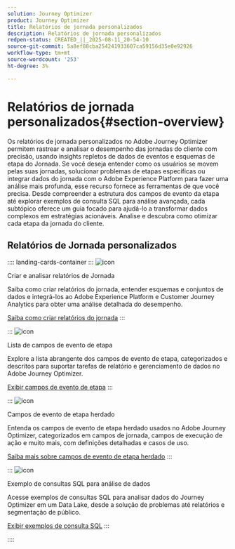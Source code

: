 ```yaml
---
solution: Journey Optimizer
product: Journey Optimizer
title: Relatórios de jornada personalizados
description: Relatórios de jornada personalizados
redpen-status: CREATED_||_2025-08-11_20-54-10
source-git-commit: 5a8ef88cba254241933607ca59156d35e0e92926
workflow-type: tm+mt
source-wordcount: '253'
ht-degree: 3%

---
```



# Relatórios de jornada personalizados{#section-overview}

Os relatórios de jornada personalizados no Adobe Journey Optimizer permitem rastrear e analisar o desempenho das jornadas do cliente com precisão, usando insights repletos de dados de eventos e esquemas de etapa do Jornada. Se você deseja entender como os usuários se movem pelas suas jornadas, solucionar problemas de etapas específicas ou integrar dados do jornada com o Adobe Experience Platform para fazer uma análise mais profunda, esse recurso fornece as ferramentas de que você precisa. Desde compreender a estrutura dos campos de evento da etapa até explorar exemplos de consulta SQL para análise avançada, cada subtópico oferece um guia focado para ajudá-lo a transformar dados complexos em estratégias acionáveis. Analise e descubra como otimizar cada etapa da jornada do cliente.

## Relatórios de Jornada personalizados

:::: landing-cards-container
:::
![icon](https://cdn.experienceleague.adobe.com/icons/chart-line.svg?lang=pt-BR)

Criar e analisar relatórios de Jornada

Saiba como criar relatórios do jornada, entender esquemas e conjuntos de dados e integrá-los ao Adobe Experience Platform e Customer Journey Analytics para obter uma análise detalhada do desempenho.

[Saiba como criar relatórios do jornada](../using/reports/sharing-overview.md)
:::

:::
![icon](https://cdn.experienceleague.adobe.com/icons/list-check.svg?lang=pt-BR)

Lista de campos de evento de etapa

Explore a lista abrangente dos campos de evento de etapa, categorizados e descritos para suportar tarefas de relatório e gerenciamento de dados no Adobe Journey Optimizer.

[Exibir campos de evento de etapa](../using/reports/sharing-field-list.md)
:::

:::
![icon](https://cdn.experienceleague.adobe.com/icons/book.svg?lang=pt-BR)

Campos de evento de etapa herdado

Entenda os campos de evento de etapa herdado usados no Adobe Journey Optimizer, categorizados em campos de jornada, campos de execução de ação e muito mais, com definições detalhadas e casos de uso.

[Saiba mais sobre campos de evento de etapa herdado](legacy-step-event-fields-landing-page.md)
:::

:::
![icon](https://cdn.experienceleague.adobe.com/icons/code-branch.svg?lang=pt-BR)

Exemplo de consultas SQL para análise de dados

Acesse exemplos de consultas SQL para analisar dados do Journey Optimizer em um Data Lake, desde a solução de problemas até relatórios e segmentação de público.

[Exibir exemplos de consulta SQL](../using/reports/query-examples.md)
:::

::::

